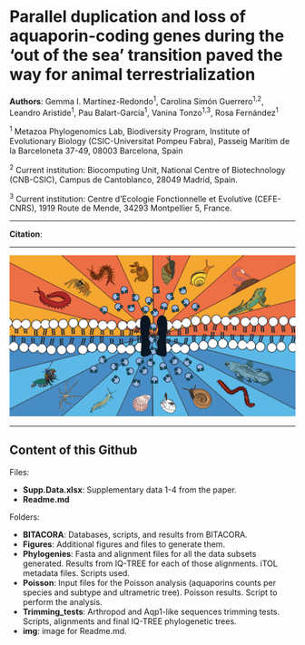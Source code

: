 # Parallel duplication and loss of aquaporin-coding genes during the ‘out of the sea’ transition paved the way for animal terrestrialization

**Authors**: Gemma I. Martínez-Redondo<sup>1</sup>, Carolina Simón Guerrero<sup>1,2</sup>, Leandro Aristide<sup>1</sup>, Pau Balart-García<sup>1</sup>, Vanina Tonzo<sup>1,3</sup>, Rosa Fernández<sup>1</sup>

<sup>1</sup> Metazoa Phylogenomics Lab, Biodiversity Program, Institute of Evolutionary Biology (CSIC-Universitat Pompeu Fabra), Passeig Marítim de la Barceloneta 37-49, 08003 Barcelona, Spain

<sup>2</sup> Current institution: Biocomputing Unit, National Centre of Biotechnology (CNB-CSIC), Campus de Cantoblanco, 28049 Madrid, Spain.

<sup>3</sup>  Current institution: Centre d’Ecologie Fonctionnelle et Evolutive (CEFE-CNRS), 1919 Route de Mende, 34293 Montpellier 5, France.
***
**Citation**: 
***

 ![portada](img/portada_aquaporins.svg)

***

## Content of this Github

Files:

- **Supp.Data.xlsx**: Supplementary data 1-4 from the paper.
- **Readme.md**

Folders:

- **BITACORA**: Databases, scripts, and results from BITACORA.
- **Figures**: Additional figures and files to generate them.
- **Phylogenies**: Fasta and alignment files for all the data subsets generated. Results from IQ-TREE for each of those alignments. iTOL metadata files. Scripts used.
- **Poisson**: Input files for the Poisson analysis (aquaporins counts per species and subtype and ultrametric tree). Poisson results. Script to perform the analysis.
- **Trimming_tests**: Arthropod and Aqp1-like sequences trimming tests. Scripts, alignments and final IQ-TREE phylogenetic trees.
- **img**: image for Readme.md.
